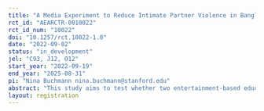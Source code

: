 ```yaml
---
title: "A Media Experiment to Reduce Intimate Partner Violence in Bangladesh"
rct_id: "AEARCTR-0010022"
rct_id_num: "10022"
doi: "10.1257/rct.10022-1.0"
date: "2022-09-02"
status: "in_development"
jel: "C93, J12, O12"
start_year: "2022-09-19"
end_year: "2025-08-31"
pi: "Nina Buchmann nina.buchmann@stanford.edu"
abstract: "This study aims to test whether two entertainment-based educational campaigns can: i) change social norms around the acceptability of Intimate Partner Violence (IPV) as a tool to control behaviors that are seen as undesirable (“norms campaign”); and ii) increase men’s resilience to acute stressors that may trigger violent impulses ("resilience campaign"). We expose participants to one of three versions of the same soap opera: norms campaign, resilience campaign, and placebo campaign. We further randomize whether participants are exposed to the norms or placebo campaigns privately, on a small electronic device, or publicly, in a community setting. We test: i) whether a media campaign designed to reduce the acceptability of violence reduces the prevalence of IPV (norms versus placebo); ii) whether teaching coping skills reduces the incidence of hot state violence (resilience versus placebo) and iii) whether the effects are stronger when changing beliefs about others’ beliefs about the acceptability of IPV (norms public-norms private vs placebo public-placebo private). "
layout: registration
---
```


